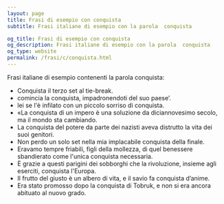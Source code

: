 ```yaml
---
layout: page
title: Frasi di esempio con conquista 
subtitle: Frasi italiane di esempio con la parola  conquista

og_title: Frasi di esempio con conquista 
og_description: Frasi italiane di esempio con la parola  conquista
og_type: website
permalink: /frasi/c/conquista.html
---
```


Frasi italiane di esempio contenenti la parola conquista:


- Conquista il terzo set al tie-break.
- comincia la conquista, impadronendoti del suo paese’.
- lei se l'è infilato con un piccolo sorriso di conquista.
- «La conquista di un impero è una soluzione da diciannovesimo secolo, ma il mondo sta cambiando.
- La conquista del potere da parte dei nazisti aveva distrutto la vita dei suoi genitori.
- Non perdo un solo set nella mia implacabile conquista della finale.
- Eravamo tempre friabili, figli della mollezza, di quel benessere sbandierato come l'unica conquista necessaria.
- È grazie a questi parigini dei sobborghi che la rivoluzione, insieme agli eserciti, conquista l'Europa.
- Il frutto del giusto è un albero di vita, e il savio fa conquista d’anime.
- Era stato promosso dopo la conquista di Tobruk, e non si era ancora abituato al nuovo grado.
